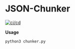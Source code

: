 # JSON-Chunker
[![ci/cd](https://github.com/DogukanK/JSON-Chunker/actions/workflows/pypi-publish.yml/badge.svg?branch=main)](https://github.com/DogukanK/JSON-Chunker/actions/workflows/pypi-publish.yml)

<b>Usage</b>

```
python3 chunker.py
```
